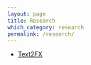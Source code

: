 ```yaml
---
layout: page
title: Research
which_category: research
permalink: /research/
---
```


- [Text2FX](/research/text2fx)